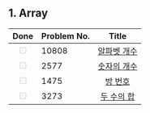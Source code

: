 ## 1. Array

| Done | Problem No. | Title | 
|  :--: | :--- | :--: |
| <input type="checkbox" disabled /> | 10808 | [알파벳 개수](https://www.acmicpc.net/problem/10808)   
| <input type="checkbox" disabled /> |  2577 | [숫자의 개수](https://www.acmicpc.net/problem/2577)    
| <input type="checkbox" disabled /> |  1475 | [방 번호](https://www.acmicpc.net/problem/1475)        
| <input type="checkbox" disabled /> |  3273 | [두 수의 합](https://www.acmicpc.net/problem/3273)     

